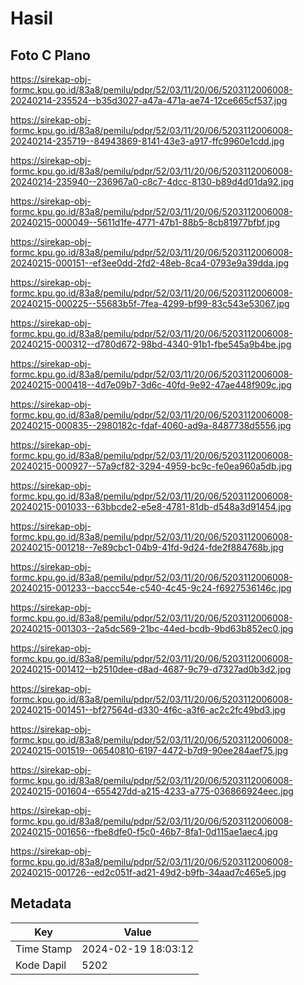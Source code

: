 # Hasil

## Foto C Plano

https://sirekap-obj-formc.kpu.go.id/83a8/pemilu/pdpr/52/03/11/20/06/5203112006008-20240214-235524--b35d3027-a47a-471a-ae74-12ce665cf537.jpg

https://sirekap-obj-formc.kpu.go.id/83a8/pemilu/pdpr/52/03/11/20/06/5203112006008-20240214-235719--84943869-8141-43e3-a917-ffc9960e1cdd.jpg

https://sirekap-obj-formc.kpu.go.id/83a8/pemilu/pdpr/52/03/11/20/06/5203112006008-20240214-235940--236967a0-c8c7-4dcc-8130-b89d4d01da92.jpg

https://sirekap-obj-formc.kpu.go.id/83a8/pemilu/pdpr/52/03/11/20/06/5203112006008-20240215-000049--5611d1fe-4771-47b1-88b5-8cb81977bfbf.jpg

https://sirekap-obj-formc.kpu.go.id/83a8/pemilu/pdpr/52/03/11/20/06/5203112006008-20240215-000151--ef3ee0dd-2fd2-48eb-8ca4-0793e9a39dda.jpg

https://sirekap-obj-formc.kpu.go.id/83a8/pemilu/pdpr/52/03/11/20/06/5203112006008-20240215-000225--55683b5f-7fea-4299-bf99-83c543e53067.jpg

https://sirekap-obj-formc.kpu.go.id/83a8/pemilu/pdpr/52/03/11/20/06/5203112006008-20240215-000312--d780d672-98bd-4340-91b1-fbe545a9b4be.jpg

https://sirekap-obj-formc.kpu.go.id/83a8/pemilu/pdpr/52/03/11/20/06/5203112006008-20240215-000418--4d7e09b7-3d6c-40fd-9e92-47ae448f909c.jpg

https://sirekap-obj-formc.kpu.go.id/83a8/pemilu/pdpr/52/03/11/20/06/5203112006008-20240215-000835--2980182c-fdaf-4060-ad9a-8487738d5556.jpg

https://sirekap-obj-formc.kpu.go.id/83a8/pemilu/pdpr/52/03/11/20/06/5203112006008-20240215-000927--57a9cf82-3294-4959-bc9c-fe0ea960a5db.jpg

https://sirekap-obj-formc.kpu.go.id/83a8/pemilu/pdpr/52/03/11/20/06/5203112006008-20240215-001033--63bbcde2-e5e8-4781-81db-d548a3d91454.jpg

https://sirekap-obj-formc.kpu.go.id/83a8/pemilu/pdpr/52/03/11/20/06/5203112006008-20240215-001218--7e89cbc1-04b9-41fd-9d24-fde2f884768b.jpg

https://sirekap-obj-formc.kpu.go.id/83a8/pemilu/pdpr/52/03/11/20/06/5203112006008-20240215-001233--baccc54e-c540-4c45-9c24-f6927536146c.jpg

https://sirekap-obj-formc.kpu.go.id/83a8/pemilu/pdpr/52/03/11/20/06/5203112006008-20240215-001303--2a5dc569-21bc-44ed-bcdb-9bd63b852ec0.jpg

https://sirekap-obj-formc.kpu.go.id/83a8/pemilu/pdpr/52/03/11/20/06/5203112006008-20240215-001412--b2510dee-d8ad-4687-9c79-d7327ad0b3d2.jpg

https://sirekap-obj-formc.kpu.go.id/83a8/pemilu/pdpr/52/03/11/20/06/5203112006008-20240215-001451--bf27564d-d330-4f6c-a3f6-ac2c2fc49bd3.jpg

https://sirekap-obj-formc.kpu.go.id/83a8/pemilu/pdpr/52/03/11/20/06/5203112006008-20240215-001519--06540810-6197-4472-b7d9-90ee284aef75.jpg

https://sirekap-obj-formc.kpu.go.id/83a8/pemilu/pdpr/52/03/11/20/06/5203112006008-20240215-001604--655427dd-a215-4233-a775-036866924eec.jpg

https://sirekap-obj-formc.kpu.go.id/83a8/pemilu/pdpr/52/03/11/20/06/5203112006008-20240215-001656--fbe8dfe0-f5c0-46b7-8fa1-0d115ae1aec4.jpg

https://sirekap-obj-formc.kpu.go.id/83a8/pemilu/pdpr/52/03/11/20/06/5203112006008-20240215-001726--ed2c051f-ad21-49d2-b9fb-34aad7c465e5.jpg


## Metadata

| Key        | Value               |
| ---------- | ------------------- |
| Time Stamp | 2024-02-19 18:03:12 |
| Kode Dapil | 5202                |



